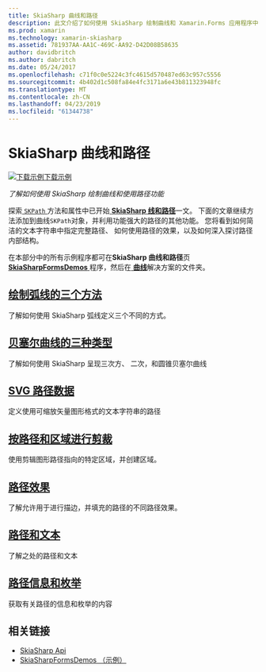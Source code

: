 ```yaml
---
title: SkiaSharp 曲线和路径
description: 此文介绍了如何使用 SkiaSharp 绘制曲线和 Xamarin.Forms 应用程序中使用路径功能，此示例代码进行了演示。
ms.prod: xamarin
ms.technology: xamarin-skiasharp
ms.assetid: 781937AA-AA1C-469C-AA92-D42D08B58635
author: davidbritch
ms.author: dabritch
ms.date: 05/24/2017
ms.openlocfilehash: c71f0c0e5224c3fc4615d570487ed63c957c5556
ms.sourcegitcommit: 4b402d1c508fa84e4fc3171a6e43b811323948fc
ms.translationtype: MT
ms.contentlocale: zh-CN
ms.lasthandoff: 04/23/2019
ms.locfileid: "61344738"
---
```

# <a name="skiasharp-curves-and-paths"></a>SkiaSharp 曲线和路径

[![下载示例](~/media/shared/download.png)下载示例](https://developer.xamarin.com/samples/xamarin-forms/SkiaSharpForms/Demos/)

_了解如何使用 SkiaSharp 绘制曲线和使用路径功能_

探索[ `SKPath` ](xref:SkiaSharp.SKPath)方法和属性中已开始[ **SkiaSharp 线和路径**](../paths/index.md)一文。 下面的文章继续方法添加到曲线`SKPath`对象，并利用功能强大的路径的其他功能。 您将看到如何简洁的文本字符串中指定完整路径、 如何使用路径的效果，以及如何深入探讨路径内部结构。

在本部分中的所有示例程序都可在**SkiaSharp 曲线和路径**页[ **SkiaSharpFormsDemos** ](https://developer.xamarin.com/samples/xamarin-forms/SkiaSharpForms/Demos/)程序，然后在[ **曲线**](https://github.com/xamarin/xamarin-forms-samples/tree/master/SkiaSharpForms/Demos/Demos/SkiaSharpFormsDemos/Curves)解决方案的文件夹。

## <a name="three-ways-to-draw-an-arcarcsmd"></a>[绘制弧线的三个方法](arcs.md)

了解如何使用 SkiaSharp 弧线定义三个不同的方式。

## <a name="three-types-of-bzier-curvesbeziersmd"></a>[贝塞尔曲线的三种类型](beziers.md)

了解如何使用 SkiaSharp 呈现三次方、 二次，和圆锥贝塞尔曲线

## <a name="svg-path-datapath-datamd"></a>[SVG 路径数据](path-data.md)

定义使用可缩放矢量图形格式的文本字符串的路径

## <a name="clipping-with-paths-and-regionsclippingmd"></a>[按路径和区域进行剪裁](clipping.md)

使用剪辑图形路径指向的特定区域，并创建区域。

## <a name="path-effectseffectsmd"></a>[路径效果](effects.md)

了解允许用于进行描边，并填充的路径的不同路径效果。

## <a name="paths-and-texttext-pathsmd"></a>[路径和文本](text-paths.md)

了解之处的路径和文本

## <a name="path-information-and-enumerationinformationmd"></a>[路径信息和枚举](information.md)

获取有关路径的信息和枚举的内容


## <a name="related-links"></a>相关链接

- [SkiaSharp Api](https://docs.microsoft.com/dotnet/api/skiasharp)
- [SkiaSharpFormsDemos （示例）](https://developer.xamarin.com/samples/xamarin-forms/SkiaSharpForms/Demos/)
